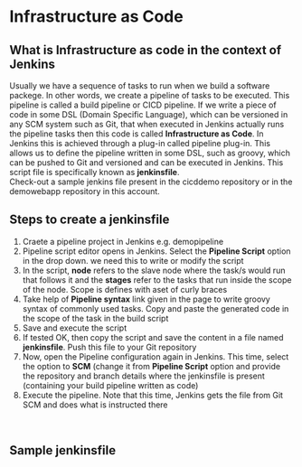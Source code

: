 # Infrastructure as Code

## What is Infrastructure as code in the context of Jenkins

Usually we have a sequence of tasks to run when we build a software packege. In other words, we create a pipeline of tasks to be executed. This pipeline is called a build pipeline or CICD pipeline. If we write a piece of code in some DSL (Domain Specific Language), which can be versioned in any SCM system such as Git, that when executed in Jenkins actually runs the pipeline tasks then this code is called **Infrastructure as Code**. In Jenkins this is achieved through a plug-in called pipeline plug-in. This allows us to define the pipeline written in some DSL, such as groovy, which can be pushed to Git and versioned and can be executed in Jenkins. This script file is specifically known as **jenkinsfile**.
<br>
Check-out a sample jenkins file present in the cicddemo repository or in the demowebapp repository in this account.
<br>

## Steps to create a jenkinsfile
1. Craete a pipeline project in Jenkins e.g. demopipeline
2. Pipeline script editor opens in Jenkins. Select the **Pipeline Script** option in the drop down. we need this to write or modify the script
3. In the script, **node** refers to the slave node where the task/s would run that follows it and the **stages** refer to the tasks that run inside the scope of the node. Scope is defines with aset of curly braces
4. Take help of **Pipeline syntax** link given in the page to write groovy syntax of commonly used tasks. Copy and paste the generated code in the scope of the task in the build script
5. Save and execute the script
6. If tested OK, then copy the script and save the content in a file named **jenkinsfile**. Push this file to your Git repository
7. Now, open the Pipeline configuration again in Jenkins. This time, select the option to **SCM** (change it from **Pipeline  Script** option and provide the repository and branch details where the jenkinsfile is present (containing your build pipeline written as code)
8. Execute the pipeline. Note that this time, Jenkins gets the file from Git SCM and does what is instructed there
<br>

## Sample jenkinsfile


